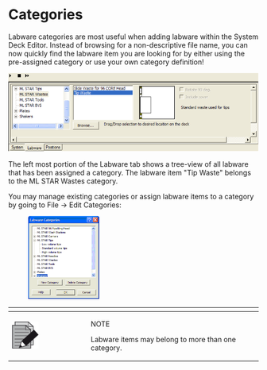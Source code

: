 # Categories

Labware categories are most useful when adding labware within the System Deck Editor. Instead of browsing for a non-descriptive file name, you can now quickly find the labware item you are looking for by either using the pre-assigned category or use your own category definition!

&#x20;![](<../../../.gitbook/assets/image (12) (1) (1) (1) (1) (1) (1).png>)

The left most portion of the Labware tab shows a tree-view of all labware that has been assigned a category. The labware item "Tip Waste" belongs to the ML STAR Wastes category.

&#x20;

You may manage existing categories or assign labware items to a category by going to File -> Edit Categories:

<figure><img src="../../../.gitbook/assets/image (13) (1) (1) (1) (1) (1) (1).png" alt="" width="143"><figcaption></figcaption></figure>

&#x20;

<table data-header-hidden><thead><tr><th width="145"></th><th></th></tr></thead><tbody><tr><td><img src="../../../.gitbook/assets/image (10) (1) (1) (1) (1) (1) (1) (1) (1) (1) (1) (1) (1) (1) (1) (1).png" alt="" data-size="original"></td><td><p>NOTE</p><p>Labware items may belong to more than one category.</p></td></tr></tbody></table>

